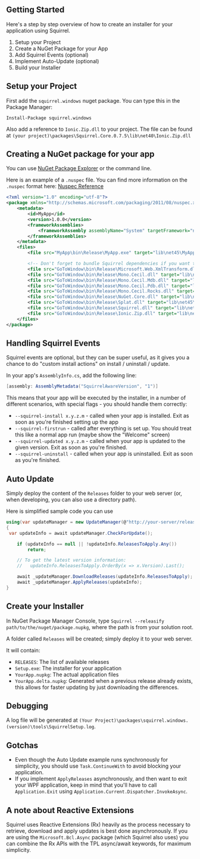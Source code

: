 ## Getting Started

Here's a step by step overview of how to create an installer for your application using Squirrel.

1. Setup your Project
2. Create a NuGet Package for your App
3. Add Squirrel Events (optional)
4. Implement Auto-Update (optional)
5. Build your Installer

## Setup your Project

First add the `squirrel.windows` nuget package. You can type this in the Package Manager:

```posh
Install-Package squirrel.windows
```

Also add a reference to `Ionic.Zip.dll` to your project. The file can be found at `(your project)\packages\Squirrel.Core.0.7.5\lib\net40\Ionic.Zip.dll`

## Creating a NuGet package for your app

You can use [NuGet Package Explorer](https://npe.codeplex.com/) or the command line.

Here is an example of a `.nuspec` file. You can find more information on the `.nuspec` format here: [Nuspec Reference](http://docs.nuget.org/docs/reference/nuspec-reference)

```xml
<?xml version="1.0" encoding="utf-8"?>
<package xmlns="http://schemas.microsoft.com/packaging/2011/08/nuspec.xsd">
	<metadata>
		<id>MyApp</id>
		<version>1.0.0</version>
		<frameworkAssemblies>
			<frameworkAssembly assemblyName="System" targetFramework="net45" />
		</frameworkAssemblies>
	</metadata>
	<files>
		<file src="MyApp\bin\Release\MyApp.exe" target="lib\net45\MyApp.exe" />

		<!-- Don't forget to bundle Squirrel dependencies if you want to do in-app updates -->
		<file src="GoToWindow\bin\Release\Microsoft.Web.XmlTransform.dll" target="lib\net45\Microsoft.Web.XmlTransform.dll" />
		<file src="GoToWindow\bin\Release\Mono.Cecil.dll" target="lib\net45\Mono.Cecil.dll" />
		<file src="GoToWindow\bin\Release\Mono.Cecil.Mdb.dll" target="lib\net45\Mono.Cecil.Mdb.dll" />
		<file src="GoToWindow\bin\Release\Mono.Cecil.Pdb.dll" target="lib\net45\Mono.Cecil.Pdb.dll" />
		<file src="GoToWindow\bin\Release\Mono.Cecil.Rocks.dll" target="lib\net45\Mono.Cecil.Rocks.dll" />
		<file src="GoToWindow\bin\Release\NuGet.Core.dll" target="lib\net45\NuGet.Core.dll" />
		<file src="GoToWindow\bin\Release\Splat.dll" target="lib\net45\Splat.dll" />
		<file src="GoToWindow\bin\Release\Squirrel.dll" target="lib\net45\Squirrel.dll" />
		<file src="GoToWindow\bin\Release\Ionic.Zip.dll" target="lib\net45\Ionic.Zip.dll" />
	</files>
</package>
```

## Handling Squirrel Events

Squirrel events are optional, but they can be super useful, as it gives you a chance to do "custom install actions" on install / uninstall / update.

In your app's `AssemblyInfo.cs`, add the following line:

```csharp
[assembly: AssemblyMetadata("SquirrelAwareVersion", "1")]
```

This means that your app will be executed by the installer, in a number of different scenarios, with special flags - you should handle them correctly:

* `--squirrel-install x.y.z.m` - called when your app is installed. Exit as soon as you're finished setting up the app
* `--squirrel-firstrun` - called after everything is set up. You should treat this like a normal app run (maybe show the "Welcome" screen)
* `--squirrel-updated x.y.z.m` - called when your app is updated to the given version. Exit as soon as you're finished.
* `--squirrel-uninstall` - called when your app is uninstalled. Exit as soon as you're finished.

## Auto Update

Simply deploy the content of the `Releases` folder to your web server (or, when developing, you can also use a directory path).

Here is simplified sample code you can use 

```csharp
using(var updateManager = new UpdateManager(@"http://your-server/releases", "YourAppName", FrameworkVersion.Net45))
{
 var updateInfo = await updateManager.CheckForUpdate();

    if (updateInfo == null || !updateInfo.ReleasesToApply.Any())
        return;

    // To get the latest version information:
    //   updateInfo.ReleasesToApply.OrderBy(x => x.Version).Last();

    await _updateManager.DownloadReleases(updateInfo.ReleasesToApply);
    await _updateManager.ApplyReleases(updateInfo);
}
```

## Create your Installer

In NuGet Package Manager Console, type `Squirrel --releasify path/to/the/nuget/package.nupkg`, where the path is from your solution root.

A folder called `Releases` will be created; simply deploy it to your web server.

It will contain:

* `RELEASES`: The list of available releases
* `Setup.exe`: The installer for your application
* `YourApp.nupkg`: The actual application files
* `YourApp.delta.nupkg`: Generated when a previous release already exists, this allows for faster updating by just downloading the differences.  

## Debugging

A log file will be generated at `(Your Project)\packages\squirrel.windows.(version)\tools\SquirrelSetup.log`.

## Gotchas

* Even though the Auto Update example runs synchronously for simplicity, you should use `Task.ContinueWith` to avoid blocking your application.
* If you implement `ApplyReleases` asynchronously, and then want to exit your WPF application, keep in mind that you'll have to call `Application.Exit` using `Application.Current.Dispatcher.InvokeAsync`.

## A note about Reactive Extensions

Squirrel uses Reactive Extensions (Rx) heavily as the process necessary to retrieve, download and apply updates is best done asynchronously. If you are using the `Microsoft.Bcl.Async` package (which Squirrel also uses) you can combine the Rx APIs with the TPL async/await keywords, for maximum simplicity.